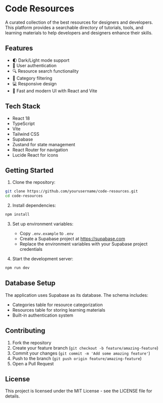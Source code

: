 # Code Resources

A curated collection of the best resources for designers and developers. This platform provides a searchable directory of tutorials, tools, and learning materials to help developers and designers enhance their skills.

## Features

- 🌓 Dark/Light mode support
- 🔐 User authentication
- 🔍 Resource search functionality
- 📑 Category filtering
- 💻 Responsive design
- 🚀 Fast and modern UI with React and Vite

## Tech Stack

- React 18
- TypeScript
- Vite
- Tailwind CSS
- Supabase
- Zustand for state management
- React Router for navigation
- Lucide React for icons

## Getting Started

1. Clone the repository:
```bash
git clone https://github.com/yourusername/code-resources.git
cd code-resources
```

2. Install dependencies:
```bash
npm install
```

3. Set up environment variables:
   - Copy `.env.example` to `.env`
   - Create a Supabase project at https://supabase.com
   - Replace the environment variables with your Supabase project credentials

4. Start the development server:
```bash
npm run dev
```

## Database Setup

The application uses Supabase as its database. The schema includes:

- Categories table for resource categorization
- Resources table for storing learning materials
- Built-in authentication system

## Contributing

1. Fork the repository
2. Create your feature branch (`git checkout -b feature/amazing-feature`)
3. Commit your changes (`git commit -m 'Add some amazing feature'`)
4. Push to the branch (`git push origin feature/amazing-feature`)
5. Open a Pull Request

## License

This project is licensed under the MIT License - see the LICENSE file for details.